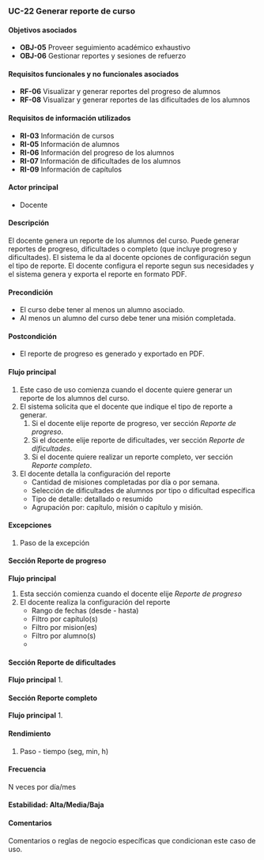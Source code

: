 ### UC-22 Generar reporte de curso

#### Objetivos asociados

- **OBJ-05** Proveer seguimiento académico exhaustivo
- **OBJ-06** Gestionar reportes y sesiones de refuerzo

#### Requisitos funcionales y no funcionales asociados

- **RF-06** Visualizar y generar reportes del progreso de alumnos
- **RF-08** Visualizar y generar reportes de las dificultades de los alumnos

#### Requisitos de información utilizados

- **RI-03** Información de cursos
- **RI-05** Información de alumnos
- **RI-06** Información del progreso de los alumnos
- **RI-07** Información de dificultades de los alumnos
- **RI-09** Información de capítulos

#### Actor principal

- Docente

#### Descripción

El docente genera un reporte de los alumnos del curso. Puede generar reportes de progreso, dificultades o completo (que incluye progreso y dificultades). El sistema le da al docente opciones de configuración segun el tipo de reporte. El docente configura el reporte segun sus necesidades y el sistema genera y exporta el reporte en formato PDF.

#### Precondición

- El curso debe tener al menos un alumno asociado.
- Al menos un alumno del curso debe tener una misión completada.

#### Postcondición

- El reporte de progreso es generado y exportado en PDF.

#### Flujo principal

1. Este caso de uso comienza cuando el docente quiere generar un reporte de los alumnos del curso.
2. El sistema solicita que el docente que indique el tipo de reporte a generar.
   1. Si el docente elije reporte de progreso, ver sección *Reporte de progreso*.
   2. Si el docente elije reporte de dificultades, ver sección *Reporte de dificultades*.
   3. Si el docente quiere realizar un reporte completo, ver sección *Reporte completo*.
3. El docente detalla la configuración del reporte
   - Cantidad de misiones completadas por día o por semana.
   - Selección de dificultades de alumnos por tipo o dificultad específica
   - Tipo de detalle: detallado o resumido
   - Agrupación por: capítulo, misión o capítulo y misión.

#### Excepciones

1. Paso de la excepción

#### Sección Reporte de progreso
**Flujo principal**
1. Esta sección comienza cuando el docente elije *Reporte de progreso*
2. El docente realiza la configuración del reporte
   - Rango de fechas (desde - hasta)
   - Filtro por capítulo(s)
   - Filtro por mision(es)
   - Filtro por alumno(s)
   - 

#### Sección Reporte de dificultades
**Flujo principal**
1. 

#### Sección Reporte completo
**Flujo principal**
1. 

#### Rendimiento

1. Paso - tiempo (seg, min, h)

#### Frecuencia

N veces por día/mes

#### Estabilidad: Alta/Media/Baja

#### Comentarios
Comentarios o reglas de negocio específicas que condicionan este caso de uso.
